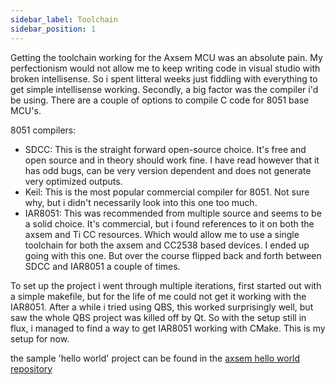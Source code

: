 ```yaml
---
sidebar_label: Toolchain
sidebar_position: 1
---
```


Getting the toolchain working for the Axsem MCU was an absolute pain. My perfectionism would not allow me to keep writing code in visual studio with broken intellisense. So i spent litteral weeks just fiddling with everything to get simple intellisense working. Secondly, a big factor was the compiler i'd be using. There are a couple of options to compile C code for 8051 base MCU's.

8051 compilers:
- SDCC: This is the straight forward open-source choice. It's free and open source and in theory should work fine. I have read however that it has odd bugs, can be very version dependent and does not generate very optimized outputs. 
- Keil: This is the most popular commercial compiler for 8051. Not sure why, but i didn't necessarily look into this one too much.
- IAR8051: This was recommended from multiple source and seems to be a solid choice. It's commercial, but i found references to it on both the axsem and Ti CC resources. Which would allow me to use a single toolchain for both the axsem and CC2538 based devices. I ended up going with this one. But over the course flipped back and forth between SDCC and IAR8051 a couple of times.


To set up the project i went through multiple iterations, first started out with a simple makefile, but for the life of me could not get it working with the IAR8051. After a while i tried using QBS, this worked surprisingly well, but saw the whole QBS project was killed off by Qt. So with the setup still in flux, i managed to find a way to get IAR8051 working with CMake. This is my setup for now. 

the sample 'hello world' project can be found in the [axsem hello world repository](https://github.com/BeatSkip/ImagoTag-Vusion-custom-firmware)